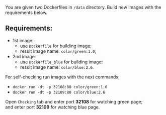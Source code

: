 
You are given two Dockerfiles in `/data` directory. Build new images with the requirements below.

## Requirements:
- 1st image:
  - use `Dockerfile` for building image;
  - result image name: `color/green:1.0`;
- 2nd image:
  - use `Dockerfile_blue` for building image;
  - result image name: `color/blue:2.6`.

For self-checking run images with the next commands:  
- `docker run -dt -p 32108:80 color/green:1.0`  
- `docker run -dt -p 32109:80 color/blue:2.6`  

Open `Checking` tab and enter port **32108** for watching green page;  
and enter port **32109** for watching blue page.  
